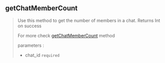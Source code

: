 ## getChatMemberCount

> Use this method to get the number of members in a chat. Returns Int on success
>
> For more check [getChatMemberCount](https://core.telegram.org/bots/api#getchatmembercount) method
>
> parameters :
>
> - chat_id `required`
